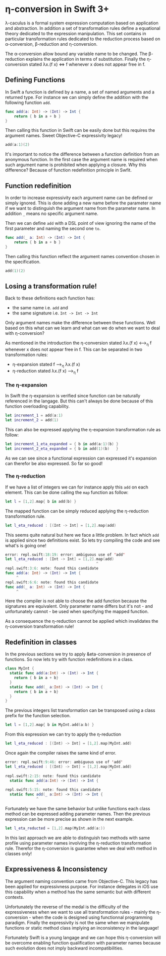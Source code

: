 # &eta;-conversion in Swift 3+

&lambda;-caculus is a formal system expression computation based on application and abstraction. 
In addition a set of transformation rules define a equational theory dedicated to the expression
manipulation. This set contains in particular transformation rules dedicated to the reduction process
based on &alpha;-conversion, &beta;-reduction and &eta;-conversion. 

The &alpha;-conversion allow bound any variable name to be changed. The &beta;-reduction explains
the application in terms of substitution. Finally the &eta;-conversion stated &lambda;x.(f x) &Leftrightarrow; f
whenever x does not appear free in f.

## Defining Functions

In Swift a function is defined by a name, a set of named arguments and a returned type. For instance we can
simply define the addition with the following function `add`.

```Swift
func add(a: Int) -> (Int) -> Int {
    return { b in a + b }
}
```

Then calling this function in Swift can be easily done but this requires the argument names. Sweet Objective-C
expressivity legacy!

```Swift
add(a:1)(2)
```

It's important to notice the difference between a function definition from an anonymous function. In the first
case the argument name is required when such argument name is prohibited when applying a closure. Why this 
difference? Because of function redefinition principle in Swfit.

## Function redefinition 

In order to increase expressivity each argument name can be defined or simply ignored. This is done adding a 
new name before the parameter name if we want to distinguish the argument name from the parameter name. In 
addition `_` means no specific argument name. 

Then we can define `add`  with a DSL point of view ignoring the name of the first parameter and naming the second 
one `to`. 

```Swift
func add(_ a: Int) -> (Int) -> Int {
    return { b in a + b }
}
```

Then calling this function reflect the argument names convention chosen in the specification.

```Swift
add(1)(2)
```

## Losing a transformation rule!

Back to these definitions each function has:
- the same name i.e. `add` and 
- the same signature i.e. `Int -> Int -> Int`

Only argument names make the difference between these functions. Well based on this 
what can we learn and what can we do when we want to deal with &eta;-conversion? 

As mentioned in the introduction the &eta;-conversion stated &lambda;x.(f x) &longleftrightarrow;<sub>&eta;</sub> f whenever x does not appear free in f. This can be separated in two transformation rules:
- &eta;-expansion stated f &longrightarrow;<sub>&eta;</sub> &lambda;x.(f x)
- &eta;-reduction stated &lambda;x.(f x) &longrightarrow;<sub>&eta;</sub> f 

### The &eta;-expansion

In Swift the &eta;-expansion is verified since function can be naturally referenced in the langage. But this can't 
always be done because of this function overloading capability.

```Swift
let increment_1 = add(a:1)
let increment_2 = add(1)
```

This can also be expressed applying the &eta;-expansion transformation rule as follow:

```Swift
let increment_1_eta_expanded = { b in add(a:1)(b) }
let increment_2_eta_expanded = { b in add(1)(b)   }
```

As we can see since a functional expression can expressed it's expansion can therefor 
be also expressed. So far so
good!

### The &eta;-reduction

If we have a list of integers we can for instance apply this `add` on each element. 
This can be done calling the `map` function as follow:

```Swift
let l = [1,2].map{ b in add(b) }
```

The mapped function can be simply reduced applying the &eta;-reduction transformation rule.

```Swift
let l_eta_reduced : [(Int -> Int] = [1,2].map(add)
```

This seems quite natural but here we face a little problem. In fact which `add` is applied since two definitions exist.
So lets try compiling the code and see what's is going one! 

```Swift
error: repl.swift:18:19: error: ambiguous use of 'add'
let l_eta_reduced : [Int -> Int] = [1,2].map(add)
                                         ^
repl.swift:3:6: note: found this candidate
func add(a: Int) -> (Int) -> Int {
     ^
repl.swift:6:6: note: found this candidate
func add(_ a: Int) -> (Int) -> Int {
     ^
```

Here the compiler is not able to choose the add function because the signatures are equivalent. Only parameter name
differs but it's not - and unfortunately cannot - be used when specifying the mapped function.

As a consequence the &eta;-reduction cannot be applied which invalidates the &eta;-conversion transformation rule!

## Redefinition in classes

In the previous sections we try to apply &eta-conversion in presence of functions. So now lets try with function 
redefinitions in a class.

```Swift
class MyInt {
  static func add(a:Int) -> (Int) -> Int { 
    return { b in a + b}
  }  
  static func add(_ a:Int) -> (Int) -> Int { 
    return { b in a + b}
  }
}
```

The previous integers list transformation can be transposed using a class prefix for the function selection.

```Swift
let l = [1,2].map{ b in MyInt.add(a:b) }
```

From this expression we can try to apply the &eta;-reduction

```Swift
let l_eta_reduced : [(Int) -> Int] = [1,2].map(MyInt.add) 
```

 Once again the compiler raises the same kind of error. 

```Swift
error: repl.swift:9:46: error: ambiguous use of 'add'
let l_eta_reduced : [(Int) -> Int] = [1,2].map(MyInt.add)
                                               ^
repl.swift:2:15: note: found this candidate
  static func add(a:Int) -> (Int) -> Int { 
              ^
repl.swift:5:15: note: found this candidate
  static func add(_ a:Int) -> (Int) -> Int { 
              ^
```

Fortunately we have the same behavior but unlike functions each class method 
can be expressed adding parameter names. Then the previous expression can be 
more precise as shown in the next example.

```Swift
let l_eta_reducted = [1,2].map(MyInt.add(a:))
```

In this last approach we are able to distinguish two methods with same profile
using parameter names involving the &eta;-reduction transformation rule. Therefor
the &eta;-conversion is guarantee when we deal with method in classes only!

## Expressiveness & Inconsistency

The argument naming convention came from Objective-C. This legacy has been applied 
for expressivness purpose. For instance delegates in iOS use this capability when a 
method has the same semantic but with different contexts. 

Unfortunately the reverse of the medal is the difficulty of the expressiveness when we 
want to use all transformation rules - mainly the &eta;-conversion - when the code is 
designed using functionnal programming paradigm. Finally the expressivity is not the 
same when we manipulate functions or static method class implying an inconsistency in 
the language!

Fortunately Swift is a young langage and we can hope this &eta;-conversion will be 
overcome enabling function qualification with parameter names because such evolution does 
not imply backward incompatibilities.
